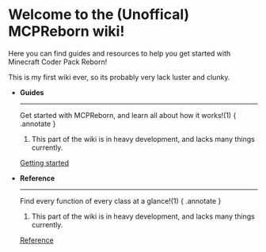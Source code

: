 <head>
<meta property="og:title" content="MCPReborn Wiki" />
<meta property="og:description" content="A resource to help others get around Minecraft's code.">
<meta property="og:type" content="website" />
<meta property="og:url" content="https://archerv123456.github.io/MCPRWiki/" />
<!--<meta property="og:image" content="https://ia.media-imdb.com/images/rock.jpg" /> !-->
</head>

# Welcome to the (Unoffical) MCPReborn wiki!

Here you can find guides and resources to help you get started with Minecraft Coder Pack Reborn!

This is my first wiki ever, so its probably very lack luster and clunky.

<div class="grid cards" markdown>

-   __Guides__

    ---

    Get started with MCPReborn, and learn all about how it works!(1)
    { .annotate }

    1.  This part of the wiki is in heavy development, and lacks many things currently.

    [Getting started](./guides/Basics/FirstModification.md)

-   __Reference__

    ---

    Find every function of every class at a glance!(1)
    { .annotate }

    1.  This part of the wiki is in heavy development, and lacks many things currently.

    [Reference](./reference/home.md)
</div>